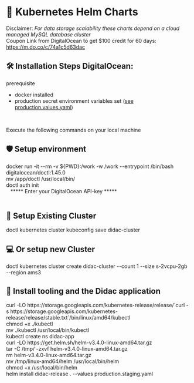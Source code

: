 # 🚀 Kubernetes Helm Charts

Disclaimer: <i>For data storage scalability these charts depend on a cloud managed MySQL database cluster</i> <br>
Coupon Link from DigitalOcean to get $100 credit for 60 days: <br/>
https://m.do.co/c/74a1c5d63dac

<h2>🛠️ Installation Steps DigitalOcean:</h2>
prerequisite 
<ul>
  <li> docker installed </li> 
  <li> production secret environment variables set (<a href="https://github.com/JeroenMBooij/Smart-Learning/blob/main/Helm/values.production.yaml">see   production.values.yaml</a>) </li> 
</ul>

<br>

<p> Execute the following commands on your local machine</p>
<h2>🛡️ Setup environment </h2>
docker run -it --rm -v ${PWD}:/work -w /work --entrypoint /bin/bash digitalocean/doctl:1.45.0 <br>
mv /app/doctl /usr/local/bin/ <br>
doctl auth init <br>
&nbsp;&nbsp; ***** Enter your DigitalOcean API-key ***** <br><br>

<h2>🍰 Setup Existing Cluster</h2>
doctl kubernetes cluster kubeconfig save didac-cluster <br>

<h2>💻 Or setup new Cluster</h2>
doctl kubernetes cluster create didac-cluster --count 1 --size s-2vcpu-2gb --region ams3 <br>

<h2>🤖 Install tooling and the Didac application </h2>
curl -LO https://storage.googleapis.com/kubernetes-release/release/`curl -s https://storage.googleapis.com/kubernetes-release/release/stable.txt`/bin/linux/amd64/kubectl <br>
chmod +x ./kubectl <br>
mv ./kubectl /usr/local/bin/kubectl <br>
kubectl create ns didac-app <br>
curl -LO https://get.helm.sh/helm-v3.4.0-linux-amd64.tar.gz <br>
tar -C /tmp/ -zxvf helm-v3.4.0-linux-amd64.tar.gz <br>
rm helm-v3.4.0-linux-amd64.tar.gz <br>
mv /tmp/linux-amd64/helm /usr/local/bin/helm <br>
chmod +x /usr/local/bin/helm <br>
helm install didac-release . --values production.staging.yaml <br><br><br>
  

  
